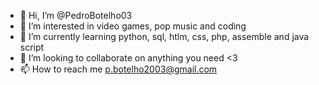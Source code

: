 - 👋 Hi, I’m @PedroBotelho03
- 👀 I’m interested in video games, pop music and coding
- 🌱 I’m currently learning python, sql, htlm, css, php, assemble and java script
- 💞️ I’m looking to collaborate on anything you need <3
- 📫 How to reach me p.botelho2003@gmail.com

<!---
PedroBotelho03/PedroBotelho03 is a ✨ special ✨ repository because its `README.md` (this file) appears on your GitHub profile.
You can click the Preview link to take a look at your changes.
--->
